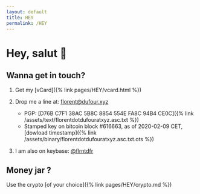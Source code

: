 ```yaml
---
layout: default
title: HEY
permalink: /HEY
---
```


# Hey, salut 👋

## Wanna get in touch?

1. Get my [vCard]({% link pages/HEY/vcard.html %})

1. Drop me a line at: [florent@dufour.xyz](mailto:florent@dufour.xyz)
    - PGP: [D76B C7F1 38AC 5B8C 8854 554E FA8C 94B4 CE0C]({% link /assets/text/florentdotdufouratxyz.asc.txt %})
    - Stamped key on bitcoin block #616663, as of 2020-02-09 CET, [dowload timestamp]({% link /assets/binary/florentdotdufouratxyz.asc.txt.ots %})

1. I am also on keybase: [@flrntdfr](https://keybase.io/flrntdfr)

## Money jar ?

Use the crypto [of your choice]({% link pages/HEY/crypto.md %})

